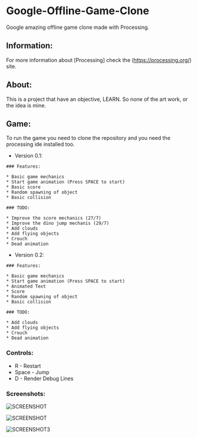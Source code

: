 # Google-Offline-Game-Clone

Google amazing offline game clone made with Processing.

## Information:
For more information about [Processing] check the (https://processing.org/) site.


## About:

This is a project that have an objective, LEARN. So none of the art work, or the idea is mine.

## Game:

To run the game you need to clone the repository and you need the processing ide installed too.

* Version 0.1:

```
### Features:

* Basic game mechanics
* Start game animation (Press SPACE to start)
* Basic score
* Random spawning of object
* Basic collision

### TODO:

* Improve the score mechanics (27/7)
* Improve the dino jump mechanis (29/7)
* Add clouds
* Add flying objects
* Crouch
* Dead animation
```

* Version 0.2:

```
### Features:

* Basic game mechanics
* Start game animation (Press SPACE to start)
* Animated Text
* Score
* Random spawning of object
* Basic collision

### TODO:

* Add clouds
* Add flying objects
* Crouch
* Dead animation

```

### Controls:

* R - Restart
* Space - Jump
* D - Render Debug Lines

### Screenshots:

![SCREENSHOT](https://user-images.githubusercontent.com/17629370/43315379-b3537a5c-918d-11e8-8e31-8e0159d49a4b.png)

![SCREENSHOT ](https://user-images.githubusercontent.com/17629370/43315505-121d4e82-918e-11e8-90ff-e64fb4861ecf.png)

![SCREENSHOT3](https://user-images.githubusercontent.com/17629370/43315520-1e2c54ca-918e-11e8-9908-4242f55c586e.png)
